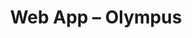 ---
title: "Web App &ndash; Olympus"
slug : olympus
description: "Opdracht: bedenk, ontwerp en programmeer een <strong>elektronisch stemsysteem</strong> voor verkiezingen en referenda dat bestaat uit een Mobile Web App, een API en een Backoffice en rekening houdt met authenticatie, privacy, beveiliging en integriteit."
tags:
  - name: PHP
    version: 7.1
  - name: MySQL
    version: 5.7
  - name: Laravel
    version: 5.4
  - name: Vue.js
    version: 2.3
type: intern
members:
    - name : Jens De Wulf
      major: Multimediaproductie
      minor: New Media Development
      academic-year: 2de jaar
thumbnail:
    url: thumb_400x400.png
    alt: ""
    height: 1
    width: 1
    text-color: "84839a"
    background-color: "84839a"
media:
    - url : frontoffice.png
      type: image
      text: Web App.
    - url : backoffice-01.png
      type: image
      text: Dashboard van de backoffice.
    - url : backoffice-02.png
      type: image
      text: Nieuwe kandidaat ingeven.
    - url : database.png
      type: image
      text: Databaseschema.
    - url : code.png
      type: image
      text: Laravel- en Vue.js-code.
created: 15/06/2017
order: 13
---